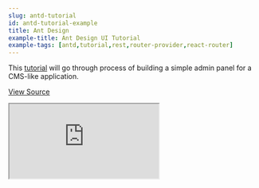 ```yaml
---
slug: antd-tutorial
id: antd-tutorial-example
title: Ant Design
example-title: Ant Design UI Tutorial
example-tags: [antd,tutorial,rest,router-provider,react-router]
---
```


This [tutorial](/docs/tutorials/ant-design-tutorial/) will go through process of building a simple admin panel for a CMS-like application.
<br/>

[View Source](https://github.com/refinedev/refine/tree/master/examples/tutorial)

<iframe loading="lazy" src="https://stackblitz.com/github/refinedev/refine/tree/master/examples/tutorial-antd?embed=1&view=preview&theme=dark&preset=node&ctl=1"
    style={{width: "100%", height:"80vh", border: "0px", borderRadius: "8px", overflow:"hidden"}}
    title="refine-tutorial"
></iframe>
